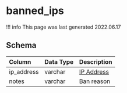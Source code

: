 # banned_ips

!!! info
	This page was last generated 2022.06.17

## Schema

| Column | Data Type | Description |
| :--- | :--- | :--- |
| ip_address | varchar | [IP Address](account_ip.md) |
| notes | varchar | Ban reason |


